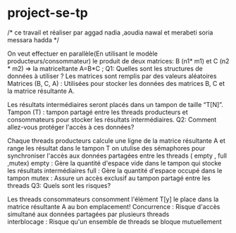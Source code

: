# project-se-tp
/* ce travail et réaliser par aggad nadia ,aoudia nawal et merabeti soria  messara hadda */

On veut effectuer en parallèle(En utilisant le modèle producteurs/consommateur) le produit de deux matrices: 
B (n1* m1)  et C (n2 * m2) ⇒ la matriceltante A=B*C ;
Q1: Quelles sont les structures de données à utiliser ?
Les matrices sont remplis par des valeurs aléatoires
       Matrices (B, C, A) : Utilisées pour stocker les données des matrices B, C et la matrice résultante A.

Les résultats intermédiaires seront placés dans un tampon de taille “T[N]”.
       Tampon (T) : tampon partagé entre les threads producteurs et consommateurs pour stocker les résultats intermédiaires.
Q2: Comment allez-vous protéger l'accès à ces données?

Chaque threads producteurs calcule une ligne de la matrice résultante A et range les résultat dans le tampon T
    on utulise des sémaphores pour synchroniser l'accès aux données partagées entre les threads ( empty , full ,mutex)
    empty :  Gère la quantité d'espace vide dans le tampon qui stocke les résultats intermédiaires
    full :  Gère la quantité d'espace occupé dans le tampon
    mutex : Assure un accès exclusif au tampon partagé entre les threads
Q3: Quels sont les risques?

Les threads consommateurs consomment l'élément T[y]  le place dans la matrice résultante A  au bon emplacement!
   Concurrence : Risque d'accès simultané aux données partagées par plusieurs threads    
   interblocage : Risque qu'un ensemble de threads se bloque mutuellement
